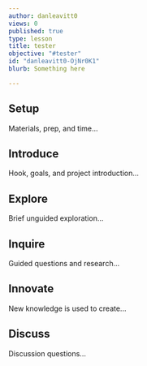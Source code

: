 ```yaml
---
author: danleavitt0
views: 0
published: true
type: lesson
title: tester
objective: "#tester"
id: "danleavitt0-OjNr0K1"
blurb: Something here

---
```


## Setup
Materials, prep, and time...

## Introduce
Hook, goals, and project introduction...

## Explore
Brief unguided exploration...

## Inquire
Guided questions and research...

## Innovate
New knowledge is used to create...

## Discuss
Discussion questions...
